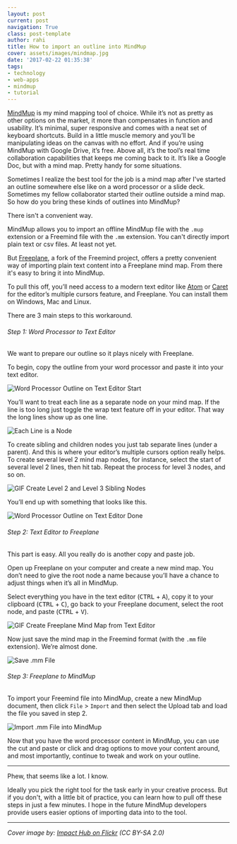 ```yaml
---
layout: post
current: post
navigation: True
class: post-template
author: rahi
title: How to import an outline into MindMup
cover: assets/images/mindmap.jpg
date: '2017-02-22 01:35:38'
tags:
- technology
- web-apps
- mindmup
- tutorial
---
```


[MindMup][2] is my mind mapping tool of choice. While it’s not as pretty as other options on the market, it more than compensates in function and usability. It’s minimal, super responsive and comes with a neat set of keyboard shortcuts. Build in a little muscle memory and you’ll be manipulating ideas on the canvas with no effort. And if you’re using MindMup with Google Drive, it’s free. Above all, it’s the tool’s real time collaboration capabilities that keeps me coming back to it. It’s like a Google Doc, but with a mind map. Pretty handy for some situations.

Sometimes I realize the best tool for the job is a mind map after I've started an outline somewhere else like on a word processor or a slide deck. Sometimes my fellow collaborator started their outline outside a mind map. So how do you bring these kinds of outlines into MindMup?

There isn't a convenient way.

MindMup allows you to import an offline MindMup file with the `.mup` extension or a Freemind file with the `.mm` extension. You can't directly import plain text or csv files. At least not yet.

But [Freeplane][5], a fork of the Freemind project, offers a pretty convenient way of importing plain text content into a Freeplane mind map. From there it's easy to bring it into MindMup.

To pull this off, you’ll need access to a modern text editor like [Atom][3] or [Caret][4] for the editor’s multiple cursors feature, and Freeplane. You can install them on Windows, Mac and Linux.

There are 3 main steps to this workaround.

###### Step 1: Word Processor to Text Editor

We want to prepare our outline so it plays nicely with Freeplane.

To begin, copy the outline from your word processor and paste it into your text editor.

![Word Processor Outline on Text Editor Start][6]

You’ll want to treat each line as a separate node on your mind map. If the line is too long just toggle the wrap text feature off in your editor. That way the long lines show up as one line.

![Each Line is a Node][7]

To create sibling and children nodes you just tab separate lines (under a parent). And this is where your editor’s multiple cursors option really helps. To create several level 2 mind map nodes, for instance, select the start of several level 2 lines, then hit tab. Repeat the process for level 3 nodes, and so on.

![GIF Create Level 2 and Level 3 Sibling Nodes][8]

You’ll end up with something that looks like this.

![Word Processor Outline on Text Editor Done][9]

###### Step 2: Text Editor to Freeplane

This part is easy. All you really do is another copy and paste job.

Open up Freeplane on your computer and create a new mind map. You don’t need to give the root node a name because you’ll have a chance to adjust things when it’s all in MindMup.

Select everything you have in the text editor (<kbd>CTRL</kbd> + <kbd>A</kbd>), copy it to your clipboard (<kbd>CTRL</kbd> + <kbd>C</kbd>), go back to your Freeplane document, select the root node, and paste (<kbd>CTRL</kbd> + <kbd>V</kbd>).

![GIF Create Freeplane Mind Map from Text Editor][10]

Now just save the mind map in the Freemind format (with the `.mm` file extension). We’re almost done.

![Save .mm File][11]

###### Step 3: Freeplane to MindMup

To import your Freemind file into MindMup, create a new MindMup document, then click `File` > `Import` and then select the Upload tab and load the file you saved in step 2.

![Import .mm File into MindMup][12]

Now that you have the word processor content in MindMup, you can use the cut and paste or click and drag options to move your content around, and most importantly, continue to tweak and work on your outline.

---

Phew, that seems like a lot. I know.

Ideally you pick the right tool for the task early in your creative process. But if you don't, with a little bit of practice, you can learn how to pull off these steps in just a few minutes. I hope in the future MindMup developers provide users easier options of importing data into to the tool.

---

*Cover image by: [Impact Hub on Flickr](https://www.flickr.com/photos/thehub/4711501346/sizes/l/) (CC BY-SA 2.0)*


[2]: https://drive.mindmup.com/
[3]: https://atom.io/
[4]: https://chrome.google.com/webstore/detail/caret/fljalecfjciodhpcledpamjachpmelml?hl=en
[5]: https://www.freeplane.org/wiki/index.php/Main_Page
[6]: https://lh3.googleusercontent.com/URm98YRVouthxT7aoyFmKCzZDezO0Qvs32C4iEsedVdfcoJ8kn96oE8HmuDR2qf2IgZe8ghGG8toyvyP43T_YSg_clXy2IXpN3iMEMhzfY25wh5ujS0lyQwM0cAyUzuRsRappbRASpPDOA8jktXLEp3XsJjCG-MsIscFHyDemXW6G4oW2wVAMhlbPp_o_io20mlnHnUPs07rE9jnNu-pt6zzDkhDQQmlKsUpWZQ_5WmNyzDG8cfpVqhEUpE6txP4OC4pPXnh-DooVQbEEwgnVFQczkzIcWdSLeYzAI5dCZeMwlOBHus5__qHkI3lEomnG_LUSAbZCe_AFSDU_FMRL4HaXWzkNx83_Go1yFb-n7XLEm01DqLJ9Zdnc4fFNiY0PThPZ66KSSsuod7zYCBM-lpNg1NP7HIEwuniZ39hNn4vXmJloc9fTIO_JJj2QBLeOJl77tyZz2Z1vijZ_kM42d_f7I4McQAqa5BPkSVclLPNCl4HEARjPpc9qZ1XP-DJ-DsScwUNESwxosfH1ojMAxW-yOVWweTzc8difLJy3uzfsj0Oz7jPwlR2ioopbdDvZQ-F_p6Y8MEJdWjc2Rt_tQKMkF_c4RgE9wC_qPnKmzO4dGz22SD9mw=w1280-h690-no
[7]: https://lh3.googleusercontent.com/Tl0HvHQ2WRWwiqbFntoSwFSgG-qs7yMebWqBTM3mTyIdDdYBWpnazrP84dIXon2QUu9n5TujQShY3V9EUoKPMe-dkPu8qchm3mGHhFk0Fegcgob-ft7CKTj0eUsHycYVVsSMCIYwS2uBh-mZYd9N9HwZDZxX-PIbLu44k45c7j7Pc16ONa6pSV5YO7B1J93QrlaAegR7ccHQyxC0YFijO1WE0sZfEBs8BP8bm68cIF7COYfU0cPF86LBKZIthYD9aQvZsYKEDuUM6fd_bU31RNliaUUcSHCCRRf7eYYGT2EvqS8yIYUbeJ-81SeAKv74r-uG0NJHMA8BazPVrRK7JyEyZU-5DdWYT-_1zMDgyHraCP0iWLYTPb63vve_kniyWYqx-Hhzm7ykuMsELIUGerbv0PHtVgnJfGhGby1q2-rSEUKxgq-PCeLLlrpVwF7z_kmxdO1UPZkP27SoB5f0w74aKK6puWKX3BczY-Y7GARLnA7PjMPQfMHhiYW-CRhPPRmefcsDQ1CyVYSdyLn2IShG7MbND2rHBDbZwK6g-GznmG2-S9xhUhCrM5CGGt9DamKym8-Rw-ZHcu1sFLItgTma09wSV8YL4wngrbludhwB2n9DzlCZ_A=w1280-h690-no
[8]: https://lh3.googleusercontent.com/wvSCJo2VBk2GlSHv8kN3XRzMKkRF7fK155d7kt5iCW03auIi8h0JFBpg1pcZbKK09pq44m2FQ7QqasZmKIHgPInvOIsZnCIJ4xx75du3rsc7wYHPliRGtTYCuMJsl2-d-M1Kx15PSLt6zCnw6OHTJoM-HL1qZIj6Cqu98rhajYv2NqbgTY8wv2V0Ye82ukfpOMzzpTsW62rKKB2NmTflfanYqFfnMKb88OXYjLQZiKlRzEdEQVPO67b83kIM-4PSQU8rc0izfu6I7ZNVdgY8RkvvajO5BHVwQvwaFxZ3DpVA9yGly0N6bOLqU8eJmAHhk5k239WLsp32g7yQTwdbNmCtPJj3QLIf0eMgdQDMeOu16hTknZm2jx69dUKWukyqlzFafUxfOBDA9vlw4u2cESTAHJpKR_e9v3wRlg0JiMZ6b5JMiiRwcgx785tjp5SUTpPFEACoRhppMA1TWj4g-S8m6FInmixrfO-XQYdyNftVjO6KSFEJ514w_DtT_-3m6kizojYM6q0Us4n710OM3oSfam5XtM5qn0cdwpHabN0XO7dy2sK1UNMubYEqzBZokaHCJMAYVEo26YsbUQycBGIkrkBelVnEfWRlbqnBlsPhOC_bICJt2g=w1280-h690-no
[9]: https://lh3.googleusercontent.com/mSp1wIjk5mesbrsP8CuTTIa4y71rbMlmRWC1Bl3wYs1KzNzuhoPMY_bc7tsQFBZTWKzanpZNVuCsBl53Ac88-Onh5Te9gkgw6cJMWu1fx07mUH2d8NvsKYtFEFHaDYLL3mhdRdc3eWQiRH13LNWgysUkCCd0fhPtvQoUDHiAKg19MygDl51u_GiDgD7JMzOgn8vgsHiUThJeNviFHdk978pjXpMk9mRjE_opepiIRrdlEhrsCA8oiM3cvHEnMJsGuPlIK8hSd9Uj3CxGe9asq6yIbXPmz3XX4rGrih568U-IKPg_hUQmnC1yEI7g4XCUbeTWzJF6mPdQJeycG0SEsEEsgzOpFNcPIxHFhG1Bs5i2HQeZpFP_LN9hPBBVFgLj7nlgD9O7viQYkbmgusbRnGvySaHZn5xiLznZhNBz0odaWitL7_l__0HkKrzUcf_2TE38HbYgodfrHVPDgvNdcLisr-umckWtrgHjI2Oat19o2tbEesaFNzRjHdrMsuP9tE0hWngLlB6tj6JVnNWu1139VHkdZTibDza6irHn41AsSe-w9M5C7u-vtMXNeJQx9HVguTQTzg3cHDhkDnceM2LKH6kpF5o0cOScAzV2-53IzAgZIguGRA=w1273-h692-no
[10]: https://lh3.googleusercontent.com/u5WghAXGydS4hmNp8XTT2eU6OIg5pjuumVt4gOHd80eTkFAn5rRJInUX9s0NpMBPT9YuofhvoYpdJ_4v5k8-YPvqQEHKxiT4HySzY-W3vldHbNhQgdD9TV9BPM8M8T7M0DnNhnryoFRWdLqHFj05entfY0Z7FrvJfEGBiQC9ZWaHFiKsQla1RnCdkiJc44sce5PwwWl3NTIFr2-KWxudkCb42E3IXQB0-qolXcwkiVgJEWF1a8MK_CUsuWYJ2WngO3hwlYjau0aQPS4WNt453TK3ViH016_F8ZAAe6q6t8ReHvxkJbGOqUGePST8MUs_KYjNDFcfsO8PgXLbdrl3IJbRigzQ5ic7J_M2hUlIaIcfj2SnIzGU353FWAi83V2ZRyd1aYjfwXlCuVbjR-hRgul61u968l9nZwByawlJFNrGSUFEhNwdcpyU1_17RwDI4GGze87LSnbt8kwzP-obUfY4yKfIlLhNBjc1uDPBjH1oU-KgbSCvM1ar42mty4Dm60acDtNKMs11NNcDNHslLw59l5TwiCacZogl3uneB3Z1Kd1-tNmLDsDIWexUcwIvhScUVS0_U6FVH1I2198hEQy5kSEpGOxAbvlwKVMrIrwaqzOHErESUQ=w1274-h690-no
[11]: https://lh3.googleusercontent.com/8Vl8o6NtTDFlwY04EmGvlKVgUdy51grGtH54x5A8YtBEoafuwAV6J-myluRH_UDXhZNOFNwxhDbFtDJEXfVC9ZoOFeEcL3lPa-7l0cNuUd4O6I0qqyCyyYceM6IuUOX1p1DBWw9dgVSb_Zx_fq2D7-zWjQTsShsyUEl_NsRr8ppGTRVOQ4vsKul845lhyekfj05PhMa5AjAgnNlU1UHnZSjHp2UoPbYr80ziJtOU5v3QGh-rsgAY4A1w_cURUrAvTReMc4OoaPIksziK0IgCThITz8tDXKeKq-75LYvbq0cQ-ThP0VXkWlTyuCIN4vOr3M8XIpJj6Nu8DEms2MpBLuBr79d1cZ8p21ZeZWXoQjQ_9ErjTfLuEAhvgil9r_XW6R4K4-8VCeplLrmVsgeIASYCTnWjUrcjO18-UoP7uzT0eXJmt94MCuXzVzbrVmHwHIN7M_CoBWHB4zv2pPZFgwTBjOb9ZouHvvq0GOrdHfwbBJsZaPl0zxvt-kJHI32eMN5_CmcUj2zbXoq9yYzAwbyzmjnxIpfTxIa7oHcqO2Uc0CzNO3CjlGW7grvAPgcjgl2MWOJzVp4Cep2fnFnsGPhXDZRRfcp6n80qo_2ZnccV8A5Bu3LdQQ=w1274-h690-no
[12]: https://lh3.googleusercontent.com/j6gSo0j8empqd5Kizq1nmavgdVi8Z69FpDWnFYIlRqGxeIBEssEd22-_D0-b61nuY_5I09KZvFPjZsgJsefENwXjGYs9tTTeHgGlO_X6aqrfkeKeNulho7JCeLwza9k4wxCGykjjI5M_2QmenP9mxh921SF5vQa3SI0r6z-MBhrvE5yGObjib4cBxd-F0DGC8YBq5yvg4LHvQ50wUWR91FxeJPpJeuRO85y9PsnagWUWw-Z1Kr2i93TQbpXQXF0JJYNaObb6_Bn-Do1caD5cFzalTLZCaazSLGeJLwLtuBxgVz-G3oH4GSHI7L13M9p4JyEGmTRK1QCqxY9_phlcn-2RdQKy0z9CPAHi9BcCxxOdgz9d-qUCDIfRrjxH71inUVKsxWylOk2UOnYvtX18c09Oo0sVXH_C6za4tcUMwn_dGqeR2cjtU29qatQKjwWoDeKZ8jOoUdb8Pc45l2nrDwu0zNZQcNjMJt62w2UgHgPUsekuufWzNMdhDigPsuVRcljL73dmbsRXGpGHZZZ1Gj59rU6BXiMA2oFbWYr-XNuDtSbUp7tWz6ukXygdjMJdsHSf7EKZbINr13UojKYUBUAIuzzjH1EhmpQtkvD6OVBGqOKa-dcmpA=w1274-h690-no
